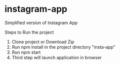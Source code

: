 # instagram-app
Simplified version of Instagram App

Steps to Run the project

1. Clone project or Download Zip
2. Run npm install in the project directory "insta-app"
3. Run npm start
3. Third step will launch application in browser
